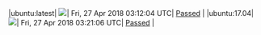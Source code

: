|ubuntu:latest| ![](https://cdn.rawgit.com/Neilpang/acmetest/master/status/ubuntu-latest.svg?1524798724)| Fri, 27 Apr 2018 03:12:04 UTC| [Passed](https://github.com/Neilpang/acmetest/blob/master/logs/ubuntu-latest.out) |
|ubuntu:17.04| ![](https://cdn.rawgit.com/Neilpang/acmetest/master/status/ubuntu-17.04.svg?1524799266)| Fri, 27 Apr 2018 03:21:06 UTC| [Passed](https://github.com/Neilpang/acmetest/blob/master/logs/ubuntu-17.04.out) |
